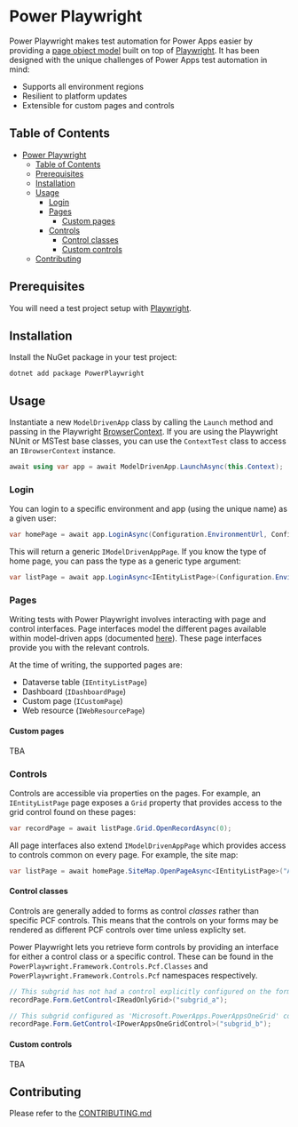 
# Power Playwright

Power Playwright makes test automation for Power Apps easier by providing a [page object model](https://playwright.dev/dotnet/docs/pom) built on top of [Playwright](https://playwright.dev/dotnet/). It has been designed with the unique challenges of Power Apps test automation in mind:

- Supports all environment regions
- Resilient to platform updates
- Extensible for custom pages and controls

## Table of Contents

- [Power Playwright](#power-playwright)
  - [Table of Contents](#table-of-contents)
  - [Prerequisites](#prerequisites)
  - [Installation](#installation)
  - [Usage](#usage)
    - [Login](#login)
    - [Pages](#pages)
      - [Custom pages](#custom-pages)
    - [Controls](#controls)
      - [Control classes](#control-classes)
      - [Custom controls](#custom-controls)
  - [Contributing](#contributing)

## Prerequisites

You will need a test project setup with [Playwright](https://playwright.dev/dotnet/docs/intro).

## Installation

Install the NuGet package in your test project:

```shell
dotnet add package PowerPlaywright
```

## Usage

Instantiate a new `ModelDrivenApp` class by calling the `Launch` method and passing in the Playwright [BrowserContext](https://playwright.dev/dotnet/docs/api/class-browsercontext). If you are using the Playwright NUnit or MSTest base classes, you can use the `ContextTest` class to access an `IBrowserContext` instance.

```csharp
await using var app = await ModelDrivenApp.LaunchAsync(this.Context);
```

### Login

You can login to a specific environment and app (using the unique name) as a given user:

```csharp
var homePage = await app.LoginAsync(Configuration.EnvironmentUrl, Configuration.AppName, Configuration.Username, Configuration.Password);
```

This will return a generic `IModelDrivenAppPage`. If you know the type of home page, you can pass the type as a generic type argument:

```csharp
var listPage = await app.LoginAsync<IEntityListPage>(Configuration.EnvironmentUrl, Configuration.AppName, Configuration.Username, Configuration.Password);
```

### Pages

Writing tests with Power Playwright involves interacting with page and control interfaces. Page interfaces model the different pages available within model-driven apps (documented [here](https://learn.microsoft.com/en-us/power-apps/maker/model-driven-apps/create-remove-pages#create-a-page)). These page interfaces provide you with the relevant controls.

At the time of writing, the supported pages are:

- Dataverse table (`IEntityListPage`)
- Dashboard (`IDashboardPage`)
- Custom page (`ICustomPage`)
- Web resource (`IWebResourcePage`)

#### Custom pages

TBA

### Controls

Controls are accessible via properties on the pages. For example, an `IEntityListPage` page exposes a `Grid` property that provides access to the grid control found on these pages:

```csharp
var recordPage = await listPage.Grid.OpenRecordAsync(0);
```

All page interfaces also extend `IModelDrivenAppPage` which provides access to controls common on every page. For example, the site map:

```csharp
var listPage = await homePage.SiteMap.OpenPageAsync<IEntityListPage>("Area", "Group", "Page");
```

#### Control classes

Controls are generally added to forms as control _classes_ rather than specific PCF controls. This means that the controls on your forms may be rendered as different PCF controls over time unless expliclty set.

Power Playwright lets you retrieve form controls by providing an interface for either a control class or a specific control. These can be found in the `PowerPlaywright.Framework.Controls.Pcf.Classes` and `PowerPlaywright.Framework.Controls.Pcf` namespaces respectively.

```csharp
// This subgrid has not had a control explicitly configured on the form.
recordPage.Form.GetControl<IReadOnlyGrid>("subgrid_a");

// This subgrid configured as 'Microsoft.PowerApps.PowerAppsOneGrid' control.
recordPage.Form.GetControl<IPowerAppsOneGridControl>("subgrid_b"); 
```

#### Custom controls

TBA

## Contributing

Please refer to the [CONTRIBUTING.md](./CONTRIBUTING.md)